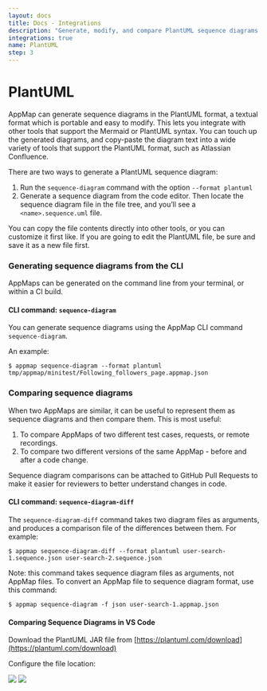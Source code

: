 ```yaml
---
layout: docs
title: Docs - Integrations
description: "Generate, modify, and compare PlantUML sequence diagrams with AppMap. Integrate with tools like Atlassian Confluence. Ideal for code changes and GitHub Pull Requests."
integrations: true
name: PlantUML
step: 3
---
```


# PlantUML

AppMap can generate sequence diagrams in the PlantUML format, a textual format which is portable and easy to modify. This lets you integrate with other tools that support the Mermaid or PlantUML syntax. You can touch up the generated diagrams, and copy-paste the diagram text into a wide variety of tools that support the PlantUML format, such as Atlassian Confluence.

There are two ways to generate a PlantUML sequence diagram:

1. Run the `sequence-diagram` command with the option `--format plantuml`
1. Generate a sequence diagram from the code editor. Then locate the sequence diagram file in the file tree, and you’ll see a `<name>.sequence.uml` file.

You can copy the file contents directly into other tools, or you can customize it first like. If you are going to edit the PlantUML file, be sure and save it as a new file first.

### Generating sequence diagrams from the CLI

AppMaps can be generated on the command line from your terminal, or within a CI build.

#### CLI command: `sequence-diagram`

You can generate sequence diagrams using the AppMap CLI command `sequence-diagram`.

An example:

```
$ appmap sequence-diagram --format plantuml tmp/appmap/minitest/Following_followers_page.appmap.json
```

### Comparing sequence diagrams

When two AppMaps are similar, it can be useful to represent them as sequence diagrams and then compare them. This is most useful:

1. To compare AppMaps of two different test cases, requests, or remote recordings.
1. To compare two different versions of the same AppMap - before and after a code change.

Sequence diagram comparisons can be attached to GitHub Pull Requests to make it easier for reviewers to better understand changes in code.

#### CLI command: `sequence-diagram-diff`

The `sequence-diagram-diff` command takes two diagram files as arguments, and produces a comparison file of the differences between them. For example: 

```
$ appmap sequence-diagram-diff --format plantuml user-search-1.sequence.json user-search-2.sequence.json
```

Note: this command takes sequence diagram files as arguments, not AppMap files. To convert an AppMap file to sequence diagram format, use this command:

```
$ appmap sequence-diagram -f json user-search-1.appmap.json
```

#### Comparing Sequence Diagrams in VS Code 

Download the PlantUML JAR file from [https://plantuml.com/download](https://plantuml.com/download)

Configure the file location:

<img class="video-screenshot" src="/assets/img/sequence-diagrams/plant-uml-location.png"/> 

<img class="video-screenshot" src="/assets/img/sequence-diagrams/compare.png"/> 
